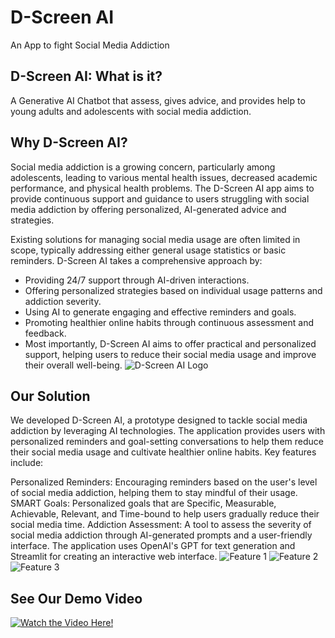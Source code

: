 # D-Screen AI 

An App to fight Social Media Addiction  

## D-Screen AI: What is it?

A Generative AI Chatbot that assess, gives advice, and provides help to young adults and adolescents with social media addiction. 

## Why D-Screen AI? 

Social media addiction is a growing concern, particularly among adolescents, leading to various mental health issues, decreased academic performance, and physical health problems. The D-Screen AI app aims to provide continuous support and guidance to users struggling with social media addiction by offering personalized, AI-generated advice and strategies.

Existing solutions for managing social media usage are often limited in scope, typically addressing either general usage statistics or basic reminders. D-Screen AI takes a comprehensive approach by:

- Providing 24/7 support through AI-driven interactions.
- Offering personalized strategies based on individual usage patterns and addiction severity.
- Using AI to generate engaging and effective reminders and goals.
- Promoting healthier online habits through continuous assessment and feedback.
- Most importantly, D-Screen AI aims to offer practical and personalized support, helping users to reduce their social media 
  usage and improve their overall well-being. 
![D-Screen AI Logo](https://github.com/michaelchan02/D-Screen-AI/assets/167054362/09db165e-127d-40a1-b830-435005395f18)

## Our Solution

We developed D-Screen AI, a prototype designed to tackle social media addiction by leveraging AI technologies. The application provides users with personalized reminders and goal-setting conversations to help them reduce their social media usage and cultivate healthier online habits. Key features include:

Personalized Reminders: Encouraging reminders based on the user's level of social media addiction, helping them to stay mindful of their usage.
SMART Goals: Personalized goals that are Specific, Measurable, Achievable, Relevant, and Time-bound to help users gradually reduce their social media time.
Addiction Assessment: A tool to assess the severity of social media addiction through AI-generated prompts and a user-friendly interface.
The application uses OpenAI's GPT for text generation and Streamlit for creating an interactive web interface.
![Feature 1](https://github.com/michaelchan02/D-Screen-AI/assets/167054362/016002b0-124c-4a19-8799-ac285720a56b)
![Feature 2](https://github.com/michaelchan02/D-Screen-AI/assets/167054362/4a6251a5-50ff-49b0-8c65-67f09d6eb72f)
![Feature 3](https://github.com/michaelchan02/D-Screen-AI/assets/167054362/e1ac37af-cb4f-4db0-98b6-f54f46d38a04)

## See Our Demo Video 
[![Watch the Video Here!](https://img.youtube.com/vi/3fT6ckPJAsg&t/0.jpg)](https://www.youtube.com/watch?v=3fT6ckPJAsg&t)
